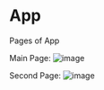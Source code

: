 # App
Pages of App

Main Page:
![image](https://github.com/beyza17/App/assets/117541981/d60cd9eb-0352-4ecb-900a-d9af8b1da102)

Second Page:
![image](https://github.com/beyza17/App/assets/117541981/47252262-c035-4d0c-a4a9-6e70729db1cd)
